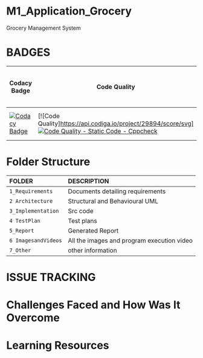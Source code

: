 # M1_Application_Grocery
Grocery Management System

# BADGES
| Codacy Badge | Code Quality | Code Grade | Unity |[Git Inspector](using github.io option)
|---------------|--------------|------------|-------|---------------------------------------
[![Codacy Badge](https://app.codacy.com/project/badge/Grade/0d2c8b8110f145368c0d4bccba673833)](https://www.codacy.com/gh/Ari526/M1_Application_Grocery/dashboard?utm_source=github.com&amp;utm_medium=referral&amp;utm_content=Ari526/M1_Application_Grocery&amp;utm_campaign=Badge_Grade)| [![Code Quality]https://api.codiga.io/project/29894/score/svg] [![Code Quality - Static Code - Cppcheck](https://github.com/Ari526/M1_Application_Grocery/actions/workflows/cppcheck.yml/badge.svg)](https://github.com/Ari526/M1_Application_Grocery/actions/workflows/cppcheck.yml)|] [![Code Grade]https://api.codiga.io/project/29894/status/svg | [![C/C++ CI UnitTesting](https://github.com/Ari526/M1_Application_Grocery/actions/workflows/bulid.yml/badge.svg)](https://github.com/Ari526/M1_Application_Grocery/actions/workflows/bulid.yml)| [![Contribution Check - Git Inspector](https://github.com/Ari526/M1_Application_Grocery/actions/workflows/gitinspector.yml/badge.svg)](https://github.com/Ari526/M1_Application_Grocery/actions/workflows/gitinspector.yml)



# Folder Structure
|FOLDER|DESCRIPTION|
|:-----|:----------|
|`1_Requirements`|Documents detailing requirements|
|`2 Architecture`|Structural and Behavioural UML|
|`3_Implementation`|Src code|
|`4 TestPlan`|Test plans|
|`5_Report`|Generated Report|
|`6 ImagesandVideos`|All the images and program execution video|
|`7_Other`|other information|

# ISSUE TRACKING


# Challenges Faced and How Was It Overcome


# Learning Resources

